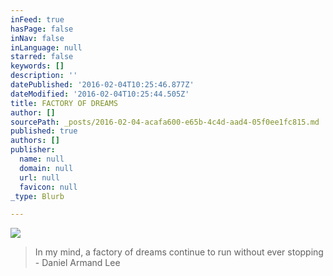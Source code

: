 ```yaml
---
inFeed: true
hasPage: false
inNav: false
inLanguage: null
starred: false
keywords: []
description: ''
datePublished: '2016-02-04T10:25:46.877Z'
dateModified: '2016-02-04T10:25:44.505Z'
title: FACTORY OF DREAMS
author: []
sourcePath: _posts/2016-02-04-acafa600-e65b-4c4d-aad4-05f0ee1fc815.md
published: true
authors: []
publisher:
  name: null
  domain: null
  url: null
  favicon: null
_type: Blurb

---
```

![](https://the-grid-user-content.s3-us-west-2.amazonaws.com/1ebe43f2-bfd1-46be-b06e-75d9bc760558.jpg)

> In my mind, a factory of dreams continue to run without ever stopping - Daniel Armand Lee